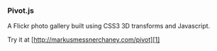 ### Pivot.js
A Flickr photo gallery built using CSS3 3D transforms and Javascript.

Try it at [http://markusmessnerchaney.com/pivot][1]


  [1]: http://markusmessnerchaney.com/pivot